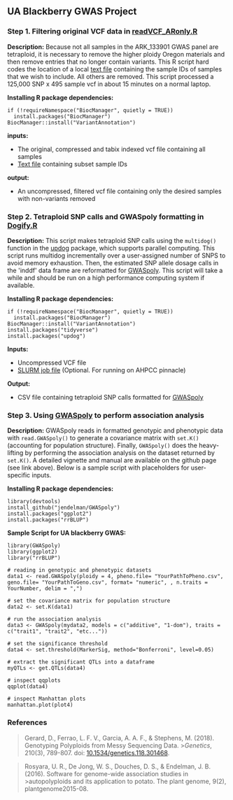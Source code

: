 
## **UA Blackberry GWAS Project**

### **Step 1. Filtering original VCF data in [readVCF_ARonly.R](https://github.com/mchizk1/UA_Fruit_Breeding/blob/main/Blackberry%20GWAS/readVCF_ARonly.R)**

**Description:** Because not all samples in the ARK_133901 GWAS panel are tetraploid, it is necessary to remove the higher ploidy Oregon materials and then remove entries that no longer contain variants.  This R script hard codes the location of a local [text file]() containing the sample IDs of samples that we wish to include.  All others are removed.  This script processed a 125,000 SNP x 495 sample vcf in about 15 minutes on a normal laptop.

**Installing R package dependencies:**

    if (!requireNamespace("BiocManager", quietly = TRUE))
      install.packages("BiocManager")
    BiocManager::install("VariantAnnotation")

**inputs:**

* The original, compressed and tabix indexed vcf file containing all samples
* [Text file]() containing subset sample IDs
  
**output:**

* An uncompressed, filtered vcf file containing only the desired samples with non-variants removed

### **Step 2. Tetraploid SNP calls and GWASpoly formatting in [Dogify.R](https://github.com/mchizk1/UA_Fruit_Breeding/blob/main/Blackberry%20GWAS/Dogify.R)**

**Description:** This script makes tetraploid SNP calls using the `multidog()` function in the [updog]("https://github.com/dcgerard/updog") package, which supports parallel computing. This script runs multidog incrementally over a user-assigned number of SNPS to avoid memory exhaustion.  Then, the estimated SNP allele dosage calls in the 'inddf' data frame are reformatted for [GWASpoly]("https://github.com/jendelman/GWASpoly").  This script will take a while and should be run on a high performance computing system if available. 

**Installing R package dependencies:**

    if (!requireNamespace("BiocManager", quietly = TRUE))
      install.packages("BiocManager")
    BiocManager::install("VariantAnnotation")
    install.packages("tidyverse")
    install.packages("updog")
    
**Inputs:** 

* Uncompressed VCF file
* [SLURM job file](https://github.com/mchizk1/UA_Fruit_Breeding/edit/main/Blackberry%20GWAS/updog_job.slurm) (Optional. For running on AHPCC pinnacle)

**Output:**

* CSV file containing tetraploid SNP calls formatted for [GWASpoly]("https://github.com/jendelman/GWASpoly")

### **Step 3. Using [GWASpoly]("https://github.com/jendelman/GWASpoly") to perform association analysis**

**Description:** GWASpoly reads in formatted genotypic and phenotypic data with `read.GWASpoly()` to generate a covariance matrix with `set.K()` (accounting for population structure). Finally, `GWASpoly()` does the heavy-lifting by performing the association analysis on the dataset returned by `set.K()`.  A detailed vignette and manual are available on the github page (see link above). Below is a sample script with placeholders for user-specific inputs.

**Installing R package dependencies:**

    library(devtools)
    install_github("jendelman/GWASpoly")
    install.packages("ggplot2")
    install.packages("rrBLUP")
    
**Sample Script for UA blackberry GWAS:**

    library(GWASpoly)
    library(ggplot2)
    library("rrBLUP")
    
    # reading in genotypic and phenotypic datasets
    data1 <- read.GWASpoly(ploidy = 4, pheno.file= "YourPathToPheno.csv", geno.file= "YourPathToGeno.csv", format= "numeric", , n.traits = YourNumber, delim = ",")
    
    # set the covariance matrix for population structure
    data2 <- set.K(data1)
    
    # run the association analysis
    data3 <- GWASpoly(mydata2, models = c("additive", "1-dom"), traits = c("trait1", "trait2", "etc..."))
    
    # set the significance threshold
    data4 <- set.threshold(MarkerSig, method="Bonferroni", level=0.05)
    
    # extract the significant QTLs into a dataframe
    myQTLs <- get.QTLs(data4)
    
    # inspect qqplots
    qqplot(data4)
    
    # inspect Manhattan plots
    manhattan.plot(plot4)

### **References**

>Gerard, D., Ferrao, L. F. V., Garcia, A. A. F., & Stephens, M. (2018). Genotyping Polyploids from Messy Sequencing Data. >*Genetics*, 210(3), 789-807. doi: [10.1534/genetics.118.301468](https://doi.org/10.1534/genetics.118.301468).

>Rosyara, U. R., De Jong, W. S., Douches, D. S., & Endelman, J. B. (2016). Software for genome-wide association studies in >autopolyploids and its application to potato. The plant genome, 9(2), plantgenome2015-08.



